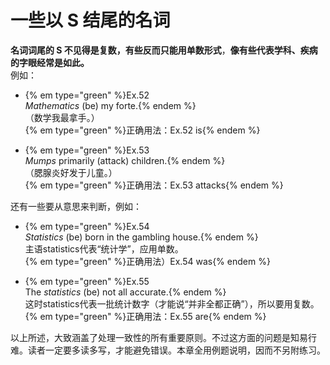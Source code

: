 # 一些以 S 结尾的名词

**名词词尾的 S 不见得是复数，有些反而只能用单数形式**，<b>像有些代表学科、疾病的字眼经常是如此。</b>  
例如：  

- {% em type="green" %}Ex.52  
<em>Mathematics</em> (be) my forte.{% endem %}  
（数学我最拿手。）  
{% em type="green" %}正确用法：Ex.52 is{% endem %}   

- {% em type="green" %}Ex.53  
<em>Mumps</em> primarily (attack) children.{% endem %}   
（腮腺炎好发于儿童。）  
{% em type="green" %}正确用法：Ex.53 attacks{% endem %}  

还有一些要从意思来判断，例如：   
- {% em type="green" %}Ex.54  
<em>Statistics</em> (be) born in the gambling house.{% endem %}  
主语statistics代表“统计学”，应用单数。  
{% em type="green" %}正确用法）Ex.54 was{% endem %}   

- {% em type="green" %}Ex.55  
The <em>statistics</em> (be) not all accurate.{% endem %}  
这时statistics代表一批统计数字（才能说“并非全都正确”），所以要用复数。  
{% em type="green" %}正确用法：Ex.55 are{% endem %} 


以上所述，大致涵盖了处理一致性的所有重要原则。不过这方面的问题是知易行难。读者一定要多读多写，才能避免错误。本章全用例题说明，因而不另附练习。